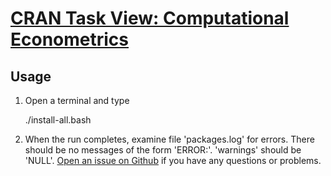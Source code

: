 # [CRAN Task View: Computational Econometrics](http://cran.r-project.org/web/views/Econometrics.html)

## Usage

1. Open a terminal and type

	./install-all.bash

2. When the run completes, examine file 'packages.log' for errors. There should be no messages of the form 'ERROR:'. 'warnings' should be 'NULL'. [Open an issue on Github](https://github.com/znmeb/Computational-Journalism-Publishers-Workbench/issues/new) if you have any questions or problems.
